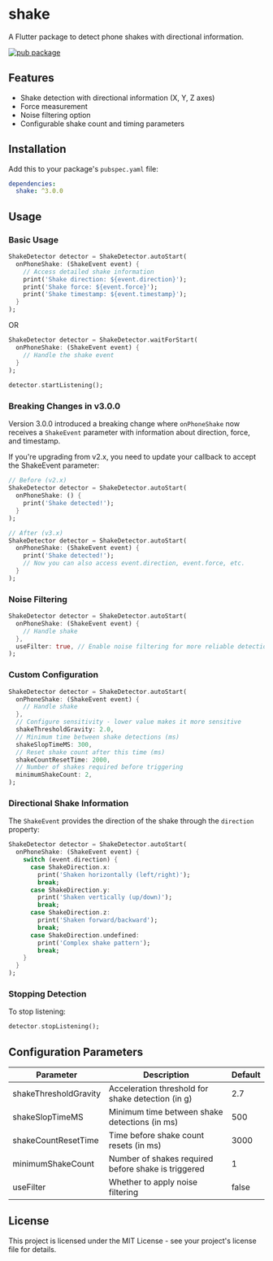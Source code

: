 # shake

A Flutter package to detect phone shakes with directional information.

[![pub package](https://img.shields.io/pub/v/shake.svg)](https://pub.dev/packages/shake)

## Features

- Shake detection with directional information (X, Y, Z axes)
- Force measurement 
- Noise filtering option
- Configurable shake count and timing parameters

## Installation

Add this to your package's `pubspec.yaml` file:

```yaml
dependencies:
  shake: ^3.0.0
```

## Usage

### Basic Usage

```dart
ShakeDetector detector = ShakeDetector.autoStart(
  onPhoneShake: (ShakeEvent event) {
    // Access detailed shake information
    print('Shake direction: ${event.direction}');
    print('Shake force: ${event.force}');
    print('Shake timestamp: ${event.timestamp}');
  }
);
```

OR

```dart
ShakeDetector detector = ShakeDetector.waitForStart(
  onPhoneShake: (ShakeEvent event) {
    // Handle the shake event
  }
);
    
detector.startListening();
```

### Breaking Changes in v3.0.0

Version 3.0.0 introduced a breaking change where `onPhoneShake` now receives a `ShakeEvent` parameter with information about direction, force, and timestamp.

If you're upgrading from v2.x, you need to update your callback to accept the ShakeEvent parameter:

```dart
// Before (v2.x)
ShakeDetector detector = ShakeDetector.autoStart(
  onPhoneShake: () {
    print('Shake detected!');
  }
);

// After (v3.x)
ShakeDetector detector = ShakeDetector.autoStart(
  onPhoneShake: (ShakeEvent event) {
    print('Shake detected!');
    // Now you can also access event.direction, event.force, etc.
  }
);
```

### Noise Filtering

```dart
ShakeDetector detector = ShakeDetector.autoStart(
  onPhoneShake: (ShakeEvent event) {
    // Handle shake
  },
  useFilter: true, // Enable noise filtering for more reliable detection
);
```

### Custom Configuration

```dart
ShakeDetector detector = ShakeDetector.autoStart(
  onPhoneShake: (ShakeEvent event) {
    // Handle shake
  },
  // Configure sensitivity - lower value makes it more sensitive
  shakeThresholdGravity: 2.0,
  // Minimum time between shake detections (ms)
  shakeSlopTimeMS: 300, 
  // Reset shake count after this time (ms)
  shakeCountResetTime: 2000,
  // Number of shakes required before triggering
  minimumShakeCount: 2,
);
```

### Directional Shake Information

The `ShakeEvent` provides the direction of the shake through the `direction` property:

```dart
ShakeDetector detector = ShakeDetector.autoStart(
  onPhoneShake: (ShakeEvent event) {
    switch (event.direction) {
      case ShakeDirection.x:
        print('Shaken horizontally (left/right)');
        break;
      case ShakeDirection.y:
        print('Shaken vertically (up/down)');
        break;
      case ShakeDirection.z:
        print('Shaken forward/backward');
        break;
      case ShakeDirection.undefined:
        print('Complex shake pattern');
        break;
    }
  }
);
```

### Stopping Detection

To stop listening:

```dart
detector.stopListening();
```

## Configuration Parameters

| Parameter | Description | Default |
|-----------|-------------|---------|
| shakeThresholdGravity | Acceleration threshold for shake detection (in g) | 2.7 |
| shakeSlopTimeMS | Minimum time between shake detections (in ms) | 500 |
| shakeCountResetTime | Time before shake count resets (in ms) | 3000 |
| minimumShakeCount | Number of shakes required before shake is triggered | 1 |
| useFilter | Whether to apply noise filtering | false |

## License

This project is licensed under the MIT License - see your project's license file for details.


